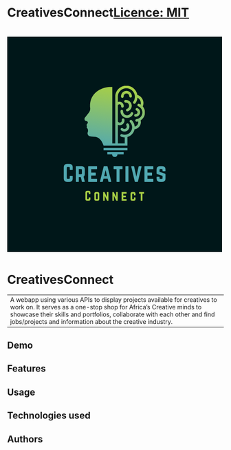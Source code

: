 # CreativesConnect[Licence: MIT](https://github.com/Beldine-Moturi/CreativesConnect/blob/master/LICENSE)
# ![CreativesConnect](images/icon1.png)
# CreativesConnect
<table>
<tr>
<td>
  A webapp using various APIs to display projects available for creatives to work on. It serves as a one-stop shop for Africa’s Creative minds to showcase their skills and portfolios, collaborate with each other and find jobs/projects and information about the creative industry.
</td>
</tr>
</table>

## Demo

## Features

## Usage

## Technologies used

## Authors